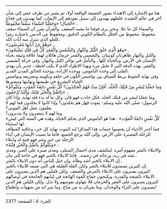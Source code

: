 ------------------------------------------------------------------------

هنا مع الإشارة إلى الاهتداء يصور الحقيقة الواقعة أولا، ثم يشير من طرف
خفي إلى شأن آخر في عالم العقيدة. فلعلهم يهتدون إلى سبيل يقودهم إلى
الإيمان، كما يهتدون في فجاج الجبال! «وَجَعَلْنَا السَّماءَ سَقْفاً مَحْفُوظاً» ..  
والسماء كل ما علا. ونحن نرى فوقنا ما يشبه السقف. والقرآن يقرر أن السماء
سقف محفوظ. محفوظ من الخلل بالنظام الكوني الدقيق. ومحفوظ من الدنس
باعتباره رمزا للعلو الذي تتنزل منه آيات الله..  
«وَهُمْ عَنْ آياتِها مُعْرِضُونَ» ..  
«وَهُوَ الَّذِي خَلَقَ اللَّيْلَ وَالنَّهارَ وَالشَّمْسَ وَالْقَمَرَ كُلٌّ فِي فَلَكٍ يَسْبَحُونَ» .  
والليل والنهار ظاهرتان كونيتان. والشمس والقمر جرمان هائلان لهما علاقة
وثيقة بحياة الإنسان في الأرض. وبالحياة كلها.. والتأمل في توالي الليل
والنهار، وفي حركة الشمس والقمر. بهذه الدقة التي لا تختل مرة وبهذا
الاطراد الذي لا يكف لحظة.. جدير بأن يهدي القلب إلى وحدة الناموس، ووحدة
الإرادة، ووحدة الخالق المدبر القدير.  
وفي نهاية الشوط يربط السياق بين نواميس الكون في خلقه وتكوينه وتصريفه
ونواميس الحياة البشرية في طبيعتها ونهايتها ومصيرها:  
«وَما جَعَلْنا لِبَشَرٍ مِنْ قَبْلِكَ الْخُلْدَ. أَفَإِنْ مِتَّ فَهُمُ الْخالِدُونَ؟ كُلُّ نَفْسٍ ذائِقَةُ الْمَوْتِ،
وَنَبْلُوكُمْ بِالشَّرِّ وَالْخَيْرِ فِتْنَةً، وَإِلَيْنا تُرْجَعُونَ» ..  
وما جعلنا لبشر من قبلك الخلد. فكل حادث فهو فان. وكل ما له بدء فله نهاية.
وإذا كان الرسول- صلى الله عليه وسلم- يموت فهل هم يخلدون؟ وإذا كانوا لا
يخلدون فما لهم لا يعلمون عمل أهل الموتى؟  
وما لهم لا يتبصرون ولا يتدبرون؟  
«كُلُّ نَفْسٍ ذائِقَةُ الْمَوْتِ» . هذا هو الناموس الذي يحكم الحياة. وهذه هي السنة
التي ليس لها استثناء.  
فما أجدر الأحياء أن يحسبوا حساب هذا المذاق! إنه الموت نهاية كل حي،
وعاقبة المطاف للرحلة القصيرة على الأرض. وإلى الله يرجع الجميع. فأما ما
يصيب الإنسان في أثناء الرحلة من خير وشر فهو فتنة له وابتلاء:  
«وَنَبْلُوكُمْ بِالشَّرِّ وَالْخَيْرِ فِتْنَةً» ..  
والابتلاء بالشر مفهوم أمره. ليتكشف مدى احتمال المبتلى، ومدى صبره على
الضر، ومدى ثقته في ربه، ورجائه في رحمته.. فأما الابتلاء بالخير فهو في
حاجة إلى بيان..  
إن الابتلاء بالخير أشد وطأة، وإن خيل للناس أنه دون الابتلاء بالشر..  
إن كثيرين يصمدون للابتلاء بالشر ولكن القلة القليلة هي التي تصمد للابتلاء
بالخير.  
كثيرون يصبرون على الابتلاء بالمرض والضعف. ولكن قليلين هم الذين يصبرون
على الابتلاء بالصحة والقدرة. ويكبحون جماح القوة الهائجة في كيانهم
الجامحة في أوصالهم.  
كثيرون يصبرون على الفقر والحرمان فلا تتهاوى نفوسهم ولا تذل. ولكن قليلين
هم الذين يصبرون على الثراء والوجدان. وما يغريان به من متاع، وما يثير انه
من شهوات وأطماع!

------------------------------------------------------------------------

الجزء: 4 ¦ الصفحة: 2377
